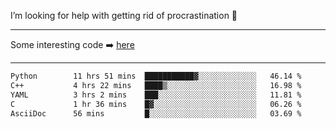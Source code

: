 I’m looking for help with getting rid of procrastination 🤔

-----

Some interesting code :arrow_right: [here](https://github.com/zhen8838/playground)

-----

<!--START_SECTION:waka-->

```txt
Python        11 hrs 51 mins  ███████████▓░░░░░░░░░░░░░   46.14 %
C++           4 hrs 22 mins   ████▒░░░░░░░░░░░░░░░░░░░░   16.98 %
YAML          3 hrs 2 mins    ███░░░░░░░░░░░░░░░░░░░░░░   11.81 %
C             1 hr 36 mins    █▓░░░░░░░░░░░░░░░░░░░░░░░   06.26 %
AsciiDoc      56 mins         █░░░░░░░░░░░░░░░░░░░░░░░░   03.69 %
```

<!--END_SECTION:waka-->

<!--
**zhen8838/zhen8838** is a ✨ _special_ ✨ repository because its `README.md` (this file) appears on your GitHub profile.

Here are some ideas to get you started:

- 🔭 I’m currently working on ...
- 🌱 I’m currently learning ...
- 👯 I’m looking to collaborate on ...
 ...
- 💬 Ask me about ...
- 📫 How to reach me: ...
- 😄 Pronouns: ...
- ⚡ Fun fact: ...
-->
